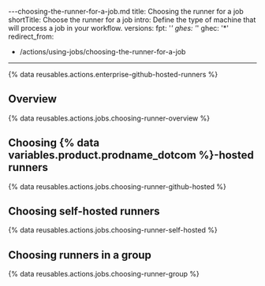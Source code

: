 ---choosing-the-runner-for-a-job.md
title: Choosing the runner for a job
shortTitle: Choose the runner for a job
intro: Define the type of machine that will process a job in your workflow.
versions:
  fpt: '*'
  ghes: '*'
  ghec: '*'
redirect_from:
  - /actions/using-jobs/choosing-the-runner-for-a-job
---

{% data reusables.actions.enterprise-github-hosted-runners %}

## Overview

{% data reusables.actions.jobs.choosing-runner-overview %}

## Choosing {% data variables.product.prodname_dotcom %}-hosted runners

{% data reusables.actions.jobs.choosing-runner-github-hosted %}

## Choosing self-hosted runners

{% data reusables.actions.jobs.choosing-runner-self-hosted %}

## Choosing runners in a group

{% data reusables.actions.jobs.choosing-runner-group %}

